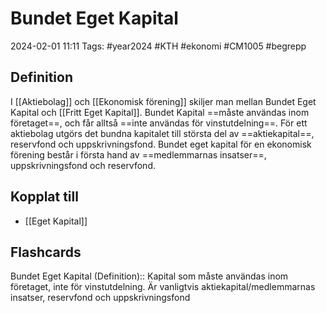 # Bundet Eget Kapital

2024-02-01 11:11
Tags: #year2024 #KTH #ekonomi #CM1005 #begrepp

## Definition

I [[Aktiebolag]] och [[Ekonomisk förening]] skiljer man mellan Bundet Eget Kapital och [[Fritt Eget Kapital]]. Bundet Kapital ==måste användas inom företaget==, och får alltså ==inte användas för vinstutdelning==. För ett aktiebolag utgörs det bundna kapitalet till största del av ==aktiekapital==, reservfond och uppskrivningsfond. Bundet eget kapital för en ekonomisk förening består i första hand av ==medlemmarnas insatser==, uppskrivningsfond och reservfond.

## Kopplat till

- [[Eget Kapital]]

## Flashcards

Bundet Eget Kapital (Definition):: Kapital som måste användas inom företaget, inte för vinstutdelning. Är vanligtvis aktiekapital/medlemmarnas insatser, reservfond och uppskrivningsfond
<!--SR:!2024-02-15,8,250!2024-02-10,4,270-->
